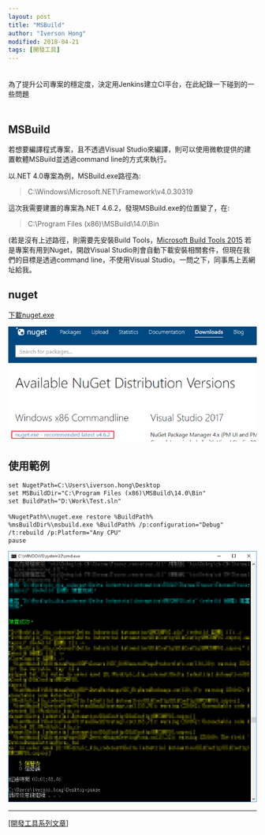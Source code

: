 ```yaml
---
layout: post
title: "MSBuild"
author: "Iverson Hong"
modified: 2018-04-21
tags: [開發工具]
---
```

　　　　　　　　　　　　　　　　　　　　　　　　　　　　　　　　　　　　　　　
為了提升公司專案的穩定度，決定用Jenkins建立CI平台，在此紀錄一下碰到的一些問題
　　　　　　　　　　　　　　　　　　　　　　　　　　　　　　　　　　　　　　　
　　　　　　　　　　　　　　　　　　　　　　　　　　　　　　　　　　　　　　　
　　　　　　　　　　　　　　　　　　　　　　　　　　　　　　　　　　　　　　　
　　　　　　　　　　　　　　　　　　　　　　　　　　　　　　　　　　　　　　　
## MSBuild ##

若想要編譯程式專案，且不透過Visual Studio來編譯，則可以使用微軟提供的建置軟體MSBuild並透過command line的方式來執行。

以.NET 4.0專案為例，MSBuild.exe路徑為:

> C:\Windows\Microsoft.NET\Framework\v4.0.30319

這次我需要建置的專案為.NET 4.6.2，發現MSBuild.exe的位置變了，在:

> C:\Program Files (x86)\MSBuild\14.0\Bin

(若是沒有上述路徑，則需要先安裝Build Tools，[Microsoft Build Tools 2015](https://www.microsoft.com/en-us/download/confirmation.aspx?id=48159)
若是專案有用到Nuget，開啟Visual Studio則會自動下載安裝相關套件，但現在我們的目標是透過command line，不使用Visual Studio。一問之下，同事馬上丟網址給我。

## nuget ##

[下載nuget.exe](http://www.nuget.org/downloads)

![](..\images\postImage\MSBuild\001.png)

## 使用範例 ##

    set NugetPath=C:\Users\iverson.hong\Desktop
    set MSBuildDir="C:\Program Files (x86)\MSBuild\14.0\Bin"
    set BuildPath="D:\Work\Test.sln"
    
    %NugetPath%\nuget.exe restore %BuildPath%
    %msBuildDir%\msbuild.exe %BuildPath% /p:configuration="Debug" /t:rebuild /p:Platform="Any CPU"
    pause

![](..\images\postImage\MSBuild\002.png)

----------

[[開發工具系列文章]](http://yu-qiao-hong.github.io/tags/#開發工具)